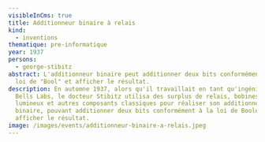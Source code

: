 ```yaml
---
visibleInCms: true
title: Additionneur binaire à relais
kind:
  - inventions
thematique: pre-informatique
year: 1937
persons:
  - george-stibitz
abstract: L'additionneur binaire peut additionner deux bits conformément à la
  loi de "Bool" et afficher le résultat.
description: En automne 1937, alors qu'il travaillait en tant qu'ingénieur chez
  Bells Labs, le docteur Stibitz utilisa des surplus de relais, bobines, voyants
  lumineux et autres composants classiques pour réaliser son additionneur
  binaire, pouvant additionner deux bits conformément à la loi de Boole et
  afficher le résultat.
image: /images/events/additionneur-binaire-a-relais.jpeg
---
```

